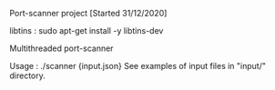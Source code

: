 Port-scanner project [Started 31/12/2020]

libtins : sudo apt-get install -y libtins-dev

Multithreaded port-scanner

Usage : ./scanner {input.json}
See examples of input files in "input/" directory.
